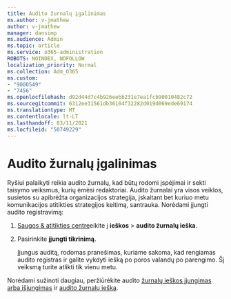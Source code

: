 ```yaml
---
title: Audito žurnalų įgalinimas
ms.author: v-jmathew
author: v-jmathew
manager: dansimp
ms.audience: Admin
ms.topic: article
ms.service: o365-administration
ROBOTS: NOINDEX, NOFOLLOW
localization_priority: Normal
ms.collection: Adm_O365
ms.custom:
- "9000549"
- "7456"
ms.openlocfilehash: d92d44d7c4b926eebb231e7ea1fcb90010482c72
ms.sourcegitcommit: 6312ee31561db36104f32282d019d069ede69174
ms.translationtype: MT
ms.contentlocale: lt-LT
ms.lasthandoff: 03/11/2021
ms.locfileid: "50749229"
---
```

# <a name="enable-the-audit-log"></a>Audito žurnalų įgalinimas

Ryšiui palaikyti reikia audito žurnalų, kad būtų rodomi įspėjimai ir sekti taisymo veiksmus, kurių ėmėsi redaktoriai. Audito žurnalai yra visos veiklos, susietos su apibrėžta organizacijos strategija, įskaitant bet kuriuo metu komunikacijos atitikties strategijos keitimą, santrauka. Norėdami įjungti audito registravimą:

1. [Saugos & atitikties centre](https://go.microsoft.com/fwlink/?linkid=2101341)eikite į **ieškos**  >  **audito žurnalų ieška**.
2. Pasirinkite **įjungti tikrinimą**.

    Įjungus auditą, rodomas pranešimas, kuriame sakoma, kad rengiamas audito registras ir galite vykdyti iešką po poros valandų po parengimo. Šį veiksmą turite atlikti tik vienu metu.

Norėdami sužinoti daugiau, peržiūrėkite audito [žurnalų ieškos įjungimas arba išjungimas](https://go.microsoft.com/fwlink/?linkid=2129077) ir [audito žurnalų ieška](https://go.microsoft.com/fwlink/?linkid=2123729).
